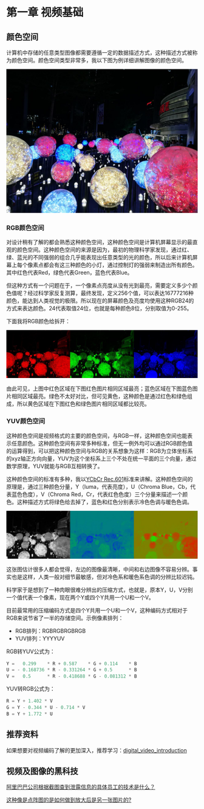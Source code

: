 # 第一章 视频基础

## 颜色空间

计算机中存储的任意类型图像都需要遵循一定的数据描述方式，这种描述方式被称为颜色空间。颜色空间类型非常多，我以下图为例详细讲解图像的颜色空间。

![src.jpg](../assets/img/exp1.jpg)

### RGB颜色空间

对设计稍有了解的都会熟悉这种颜色空间，这种颜色空间是计算机屏幕显示的最直观的颜色空间。这种颜色空间的来源是因为，最初的物理科学家发现，通过红、绿、蓝光的不同强弱的组合几乎能表现出任意类型的光的颜色，所以后来计算机屏幕上每个像素点都会有这三种颜色的小灯，通过控制灯的强弱来制造出所有颜色。其中红色代表Red，绿色代表Green，蓝色代表Blue。

但这种方式有一个问题在于，一个像素点亮度从没有光到最亮，需要定义多少个颜色值呢？经过科学家反复测算，最终发现，定义256个值，可以表达16777216种颜色，能达到人类视觉的极限。所以现在的屏幕颜色及亮度均使用这种RGB24的方式来表达颜色。24代表取值24位，也就是每种颜色8位，分别取值为0-255。

下面我将RGB颜色给拆开：

![src.jpg](../assets/img/exp1_rgb.jpg)

由此可见，上图中红色区域在下图红色图片相同区域最亮；蓝色区域在下图蓝色图片相同区域最亮。绿色不太好对比，但可见黄色，这种颜色是通过红色和绿色组成，所以黄色区域在下图红色和绿色图片相同区域都比较亮。

### YUV颜色空间

这种颜色空间是视频格式的主要的颜色空间，与RGB一样，这种颜色空间也能表示任意颜色。这种颜色空间有非常多种标准，但无一例外均可以通过RGB颜色值的运算得到，可以把这种颜色空间与RGB的关系想象为这样：RGB为立体坐标系的xyz轴正方向向量，YUV为这个坐标系上三个不处在统一平面的三个向量，通过数学原理，YUV就能与RGB互相转换了。

这种颜色空间的标准有多种，我以[YCbCr Rec.601](https://en.wikipedia.org/wiki/YCbCr)标准来讲解。这种颜色空间的原理是，通过三种颜色分量，Y（luma，代表亮度），U（Chroma Blue，Cb，代表蓝色色度），V（Chroma Red，Cr，代表红色色度）三个分量来描述一个颜色。这种描述方式将绿色给去掉了，蓝色和红色分别表示冷色色调与暖色色调。

![src.jpg](../assets/img/exp1_yuv.jpg)

这张图估计很多人都会觉得，左边的图像最清晰，中间和右边图像不容易分辨。事实也是这样，人类一般对细节最敏感，但对冷色系和暖色系色调的分辨比较迟钝。

科学家于是想到了一种肉眼很难分辨出的压缩方式，也就是，原本Y，U，V分别一个值代表一个像素，现在两个Y或四个Y共用一个U和一个V。

目前最常用的压缩编码方式是四个Y共用一个U和一个V，这种编码方式相对于RGB来说节省了一半的存储空间。示例像素排列：

* RGB排列：RGBRGBRGBRGB
* YUV排列：YYYYUV

RGB转YUV公式为：

```cpp
Y =   0.299    * R + 0.587    * G + 0.114    * B
U = - 0.168736 * R - 0.331264 * G + 0.5      * B
V =   0.5      * R - 0.418688 * G - 0.081312 * B
```

YUV转RGB公式为：

```cpp
R = Y + 1.402 * V
G = Y - 0.344 * U - 0.714 * V
B = Y + 1.772 * U
```

## 推荐资料

如果想要对视频编码了解的更加深入，推荐学习：[digital_video_introduction](https://github.com/leandromoreira/digital_video_introduction)

## 视频及图像的黑科技

[阿里巴巴公司根据截图查到泄露信息的具体员工的技术是什么？](https://www.zhihu.com/question/50735753/answer/122593277)

[这种像是点阵图的是如何做到放大后是另一张图片的?](https://www.zhihu.com/question/43473759/answer/118721356)
